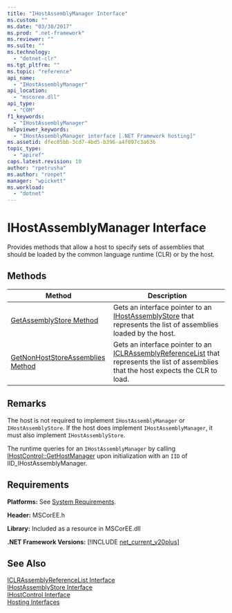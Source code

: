 ```yaml
---
title: "IHostAssemblyManager Interface"
ms.custom: ""
ms.date: "03/30/2017"
ms.prod: ".net-framework"
ms.reviewer: ""
ms.suite: ""
ms.technology: 
  - "dotnet-clr"
ms.tgt_pltfrm: ""
ms.topic: "reference"
api_name: 
  - "IHostAssemblyManager"
api_location: 
  - "mscoree.dll"
api_type: 
  - "COM"
f1_keywords: 
  - "IHostAssemblyManager"
helpviewer_keywords: 
  - "IHostAssemblyManager interface [.NET Framework hosting]"
ms.assetid: dfec05bb-3cd7-4bd5-b396-a4f097c3a636
topic_type: 
  - "apiref"
caps.latest.revision: 10
author: "rpetrusha"
ms.author: "ronpet"
manager: "wpickett"
ms.workload: 
  - "dotnet"
---
```

# IHostAssemblyManager Interface
Provides methods that allow a host to specify sets of assemblies that should be loaded by the common language runtime (CLR) or by the host.  
  
## Methods  
  
|Method|Description|  
|------------|-----------------|  
|[GetAssemblyStore Method](../../../../docs/framework/unmanaged-api/hosting/ihostassemblymanager-getassemblystore-method.md)|Gets an interface pointer to an [IHostAssemblyStore](../../../../docs/framework/unmanaged-api/hosting/ihostassemblystore-interface.md) that represents the list of assemblies loaded by the host.|  
|[GetNonHostStoreAssemblies Method](../../../../docs/framework/unmanaged-api/hosting/ihostassemblymanager-getnonhoststoreassemblies-method.md)|Gets an interface pointer to an [ICLRAssemblyReferenceList](../../../../docs/framework/unmanaged-api/hosting/iclrassemblyreferencelist-interface.md) that represents the list of assemblies that the host expects the CLR to load.|  
  
## Remarks  
 The host is not required to implement `IHostAssemblyManager` or `IHostAssemblyStore`. If the host does implement `IHostAssemblyManager`, it must also implement `IHostAssemblyStore`.  
  
 The runtime queries for an `IHostAssemblyManager` by calling [IHostControl::GetHostManager](../../../../docs/framework/unmanaged-api/hosting/ihostcontrol-gethostmanager-method.md) upon initialization with an `IID` of IID_IHostAssemblyManager.  
  
## Requirements  
 **Platforms:** See [System Requirements](../../../../docs/framework/get-started/system-requirements.md).  
  
 **Header:** MSCorEE.h  
  
 **Library:** Included as a resource in MSCorEE.dll  
  
 **.NET Framework Versions:** [!INCLUDE [net_current_v20plus](../../../../includes/net-current-v20plus-md.md)]  
  
## See Also  
 [ICLRAssemblyReferenceList Interface](../../../../docs/framework/unmanaged-api/hosting/iclrassemblyreferencelist-interface.md)  
 [IHostAssemblyStore Interface](../../../../docs/framework/unmanaged-api/hosting/ihostassemblystore-interface.md)  
 [IHostControl Interface](../../../../docs/framework/unmanaged-api/hosting/ihostcontrol-interface.md)  
 [Hosting Interfaces](../../../../docs/framework/unmanaged-api/hosting/hosting-interfaces.md)
